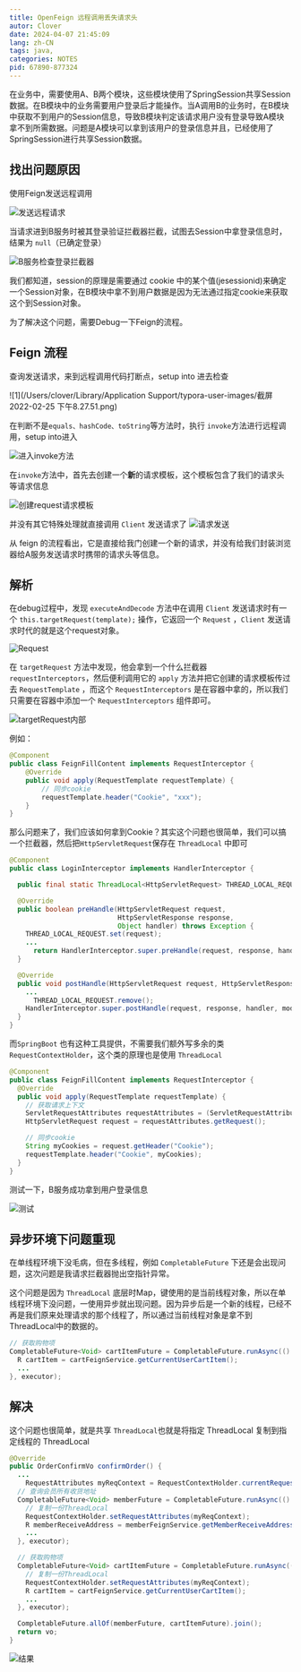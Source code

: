 ```yaml
---
title: OpenFeign 远程调用丢失请求头
autor: Clover
date: 2024-04-07 21:45:09
lang: zh-CN
tags: java,
categories: NOTES
pid: 67890-877324
---
```


在业务中，需要使用A、B两个模块，这些模块使用了SpringSession共享Session数据。在B模块中的业务需要用户登录后才能操作。当A调用B的业务时，在B模块中获取不到用户的Session信息，导致B模块判定该请求用户没有登录导致A模块拿不到所需数据。问题是A模块可以拿到该用户的登录信息并且，已经使用了SpringSession进行共享Session数据。

## 找出问题原因

使用Feign发送远程调用

![发送远程请求](https://qiniu-note-image.ctong.top/note/images/202202252024388.png)

当请求进到B服务时被其登录验证拦截器拦截，试图去Session中拿登录信息时，结果为 `null`（已确定登录）

![B服务检查登录拦截器](https://qiniu-note-image.ctong.top/note/images/202202252024925.png)

我们都知道，session的原理是需要通过 cookie 中的某个值(jesessionid)来确定一个Session对象，在B模块中拿不到用户数据是因为无法通过指定cookie来获取这个到Session对象。

为了解决这个问题，需要Debug一下Feign的流程。

## Feign 流程

查询发送请求，来到远程调用代码打断点，setup into 进去检查

![1](/Users/clover/Library/Application Support/typora-user-images/截屏2022-02-25 下午8.27.51.png)

在判断不是`equals、hashCode、toString`等方法时，执行 `invoke`方法进行远程调用，setup into进入

![进入invoke方法](https://qiniu-note-image.ctong.top/note/images/202202252030829.png)

在`invoke`方法中，首先去创建一个**新**的请求模板，这个模板包含了我们的请求头等请求信息

![创建request请求模板](https://qiniu-note-image.ctong.top/note/images/202202252032189.png)

并没有其它特殊处理就直接调用 `Client` 发送请求了
![请求发送](https://qiniu-note-image.ctong.top/note/images/202202252037539.png)

从 feign 的流程看出，它是直接给我门创建一个新的请求，并没有给我们封装浏览器给A服务发送请求时携带的请求头等信息。

## 解析

在debug过程中，发现 `executeAndDecode` 方法中在调用 `Client` 发送请求时有一个 `this.targetRequest(template);` 操作，它返回一个 `Request` ，`Client` 发送请求时代的就是这个request对象。

![Request](https://qiniu-note-image.ctong.top/note/images/202202252043801.png)

在 `targetRequest` 方法中发现，他会拿到一个什么拦截器 `requestInterceptors`，然后便利调用它的 `apply` 方法并把它创建的请求模板传过去 `RequestTemplate` ，而这个 `RequestInterceptors` 是在容器中拿的，所以我们只需要在容器中添加一个 `RequestInterceptors` 组件即可。

![targetRequest内部](https://qiniu-note-image.ctong.top/note/images/202202252045067.png)

例如：

```java
@Component
public class FeignFillContent implements RequestInterceptor {
    @Override
    public void apply(RequestTemplate requestTemplate) {
        // 同步cookie
        requestTemplate.header("Cookie", "xxx");
    }
}
```

那么问题来了，我们应该如何拿到Cookie？其实这个问题也很简单，我们可以搞一个拦截器，然后把`HttpServletRequest`保存在 `ThreadLocal` 中即可

```java
@Component
public class LoginInterceptor implements HandlerInterceptor {

  public final static ThreadLocal<HttpServletRequest> THREAD_LOCAL_REQUEST = new ThreadLocal<>();

  @Override
  public boolean preHandle(HttpServletRequest request,
                           HttpServletResponse response,
                           Object handler) throws Exception {
    THREAD_LOCAL_REQUEST.set(request);
    ...
      return HandlerInterceptor.super.preHandle(request, response, handler);
  }

  @Override
  public void postHandle(HttpServletRequest request, HttpServletResponse response, Object handler, ModelAndView modelAndView) throws Exception {
    ...
      THREAD_LOCAL_REQUEST.remove();
    HandlerInterceptor.super.postHandle(request, response, handler, modelAndView);
  }
}
```

而`SpringBoot` 也有这种工具提供，不需要我们额外写多余的类 `RequestContextHolder`，这个类的原理也是使用 `ThreadLocal`

```java
@Component
public class FeignFillContent implements RequestInterceptor {
  @Override
  public void apply(RequestTemplate requestTemplate) {
    // 获取请求上下文
    ServletRequestAttributes requestAttributes = (ServletRequestAttributes) RequestContextHolder.getRequestAttributes();
    HttpServletRequest request = requestAttributes.getRequest();

    // 同步cookie
    String myCookies = request.getHeader("Cookie");
    requestTemplate.header("Cookie", myCookies);
  }
}
```

测试一下，B服务成功拿到用户登录信息

![测试](https://qiniu-note-image.ctong.top/note/images/202202252116894.png)

## 异步环境下问题重现

在单线程环境下没毛病，但在多线程，例如 `CompletableFuture` 下还是会出现问题，这次问题是我请求拦截器抛出空指针异常。

这个问题是因为 `ThreadLocal` 底层时Map，键使用的是当前线程对象，所以在单线程环境下没问题，一使用异步就出现问题。因为异步后是一个新的线程，已经不再是我们原来处理请求的那个线程了，所以通过当前线程对象是拿不到ThreadLocal中的数据的。

```java
// 获取购物项
CompletableFuture<Void> cartItemFuture = CompletableFuture.runAsync(() -> {
  R cartItem = cartFeignService.getCurrentUserCartItem();
  ...
}, executor);
```

## 解决

这个问题也很简单，就是共享 `ThreadLocal`也就是将指定 ThreadLocal 复制到指定线程的 ThreadLocal

```java
@Override
public OrderConfirmVo confirmOrder() {
  ...
    RequestAttributes myReqContext = RequestContextHolder.currentRequestAttributes();
  // 查询会员所有收货地址
  CompletableFuture<Void> memberFuture = CompletableFuture.runAsync(() -> {
    // 复制一份ThreadLocal
    RequestContextHolder.setRequestAttributes(myReqContext);
    R memberReceiveAddress = memberFeignService.getMemberReceiveAddress(mrv.getId());
    ...
  }, executor);

  // 获取购物项
  CompletableFuture<Void> cartItemFuture = CompletableFuture.runAsync(() -> {
    // 复制一份ThreadLocal
    RequestContextHolder.setRequestAttributes(myReqContext);
    R cartItem = cartFeignService.getCurrentUserCartItem();
    ...
  }, executor);

  CompletableFuture.allOf(memberFuture, cartItemFuture).join();
  return vo;
}
```

![结果](https://qiniu-note-image.ctong.top/note/images/202202252142071.png)
